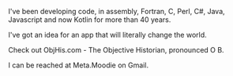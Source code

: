 I've been developing code, in assembly, Fortran, C, Perl, C#, Java, Javascript and now Kotlin for more than 40 years.

I've got an idea for an app that will literally change the world.

Check out ObjHis.com - The Objective Historian, pronounced O B.

I can be reached at Meta.Moodie on Gmail.

<!---
wbmoodie/wbmoodie is a ✨ special ✨ repository because its `README.md` (this file) appears on your GitHub profile.
You can click the Preview link to take a look at your changes.
--->
